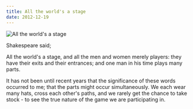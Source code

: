 ```yaml
---
title: All the world's a stage
date: 2012-12-19
---
```


![All the world's a stage](https://source.unsplash.com/Pll7AP6NFpY/1600x900)

Shakespeare said;

All the world's a stage, and all the men and women merely players: they have their exits and their entrances; and one man in his time plays many parts.

It has not been until recent years that the significance of these words occurred to me; that the parts might occur simultaneously. We each wear many hats, cross each other's paths, and we rarely get the chance to take stock - to see the true nature of the game we are participating in.